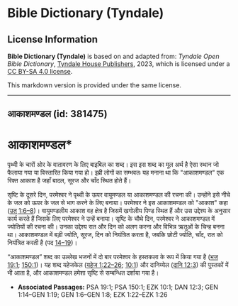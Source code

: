 # Bible Dictionary (Tyndale)

## License Information

**Bible Dictionary (Tyndale)** is based on and adapted from: _Tyndale Open Bible Dictionary_, [Tyndale House Publishers](https://tyndaleopenresources.com/), 2023, which is licensed under a [CC BY-SA 4.0 license](https://creativecommons.org/licenses/by-sa/4.0/legalcode.en).

This markdown version is provided under the same license.



--------------------------------

## आकाशमण्डल (id: 381475)

आकाशमण्डल\*
===========

पृथ्वी के चारों ओर के वातावरण के लिए बाइबिल का शब्द। इस इस शब्द का मूल अर्थ है ऐसा स्थान जो फैलाया गया या विस्तारित किया गया हो। इब्री लोगों का सम्भवतः यह मनाना था कि "आकाशमण्डल" एक रिक्त आकाश है जहाँ बादल, सूरज और चाँद स्थित होते हैं।

सृष्टि के दूसरे दिन, परमेश्वर ने पृथ्वी के ऊपर वायुमण्डल या आकाशमण्डल की रचना की। उन्होंने इसे नीचे के जल को ऊपर के जल से भाग करने के लिए बनाया। परमेश्वर ने इस आकाशमण्डल को "आकाश" कहा ([उत् 1:6–8](https://ref.ly/Gen1:6-Gen1:8))। वायुमण्डलीय आकाश वह क्षेत्र है जिसमें खगोलीय पिण्ड स्थित हैं और उस उद्देश्य के अनुसार कार्य करते हैं जिसके लिए परमेश्वर ने उन्हें बनाया। सृष्टि के चौथे दिन, परमेश्वर ने आकाशमण्डल में ज्योतियों की रचना की। उनका उद्देश्य रात और दिन को अलग करना और विभिन्न ऋतुओं के चिन्ह बनना था। आकाशमण्डल में बड़ी ज्योति, सूरज, दिन को नियंत्रित करता है, जबकि छोटी ज्योति, चाँद, रात को नियंत्रित करती है (पद [14–19](https://ref.ly/Gen1:14-Gen1:19))।

“आकाशमण्डल” शब्द का उल्लेख भजनों में दो बार परमेश्वर के हस्तकला के रूप में किया गया है ([भज 19:1](https://ref.ly/Ps19:1); [150:1](https://ref.ly/Ps150:1))। यह शब्द यहेजकेल ([यहेज 1:22–26](https://ref.ly/Ezek1:22-Ezek1:26); [10:1](https://ref.ly/Ezek10:1)) और दानिय्येल ([दानि 12:3](https://ref.ly/Dan12:3)) की पुस्तकों में भी आता है, और आकाशमण्डल हमेशा सृष्टि से सम्बन्धित दर्शाया गया है।

* **Associated Passages:** PSA 19:1; PSA 150:1; EZK 10:1; DAN 12:3; GEN 1:14–GEN 1:19; GEN 1:6–GEN 1:8; EZK 1:22–EZK 1:26

